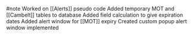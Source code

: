 #note 
Worked on [[Alerts]] pseudo code
Added temporary MOT and [[Cambelt]] tables to database
Added field calculation to give expiration dates
Added alert window for [[MOT]] expiry
Created custom popup alert window implemented
